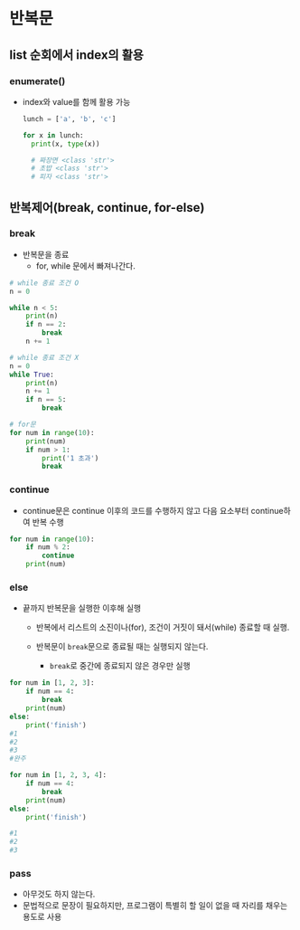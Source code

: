 # 반복문
## list 순회에서 index의 활용

### enumerate()
- index와 value를 함께 활용 가능
  ```python
  lunch = ['a', 'b', 'c']
  
  for x in lunch:
    print(x, type(x))

    # 짜장면 <class 'str'>
    # 초밥 <class 'str'>
    # 피자 <class 'str'>
  ```
  
## 반복제어(break, continue, for-else)

### break
- 반복문을 종료
  - for, while 문에서 빠져나간다.
```python
# while 종료 조건 O
n = 0

while n < 5:
    print(n)
    if n == 2:
        break
    n += 1

# while 종료 조건 X
n = 0
while True:
    print(n)
    n += 1
    if n == 5:
        break
```

```python
# for문
for num in range(10):
    print(num)
    if num > 1:
        print('1 초과')
        break
```

### continue
- continue문은 continue 이후의 코드를 수행하지 않고 다음 요소부터 continue하여 반복 수행

```python
for num in range(10):
    if num % 2:
        continue
    print(num)
```


### else
- 끝까지 반복문을 실행한 이후해 실행
  - 반복에서 리스트의 소진이나(for), 조건이 거짓이 돼서(while) 종료할 때 실행.
  
  - 반복문이 `break`문으로 종료될 때는 실행되지 않는다.
      - `break`로 중간에 종료되지 않은 경우만 실행

```python
for num in [1, 2, 3]:
    if num == 4:
        break
    print(num)
else:
    print('finish')
#1
#2
#3
#완주

for num in [1, 2, 3, 4]:
    if num == 4:
        break
    print(num)
else:
    print('finish')

#1
#2
#3
```

### pass
- 아무것도 하지 않는다.
- 문법적으로 문장이 필요하지만, 프로그램이 특별히 할 일이 없을 때 자리를 채우는 용도로 사용